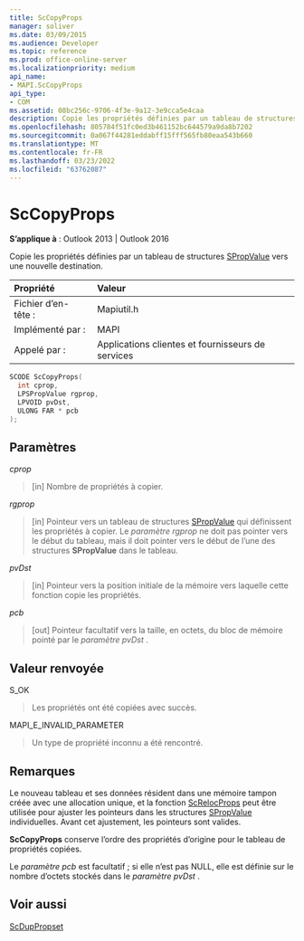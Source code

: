 ```yaml
---
title: ScCopyProps
manager: soliver
ms.date: 03/09/2015
ms.audience: Developer
ms.topic: reference
ms.prod: office-online-server
ms.localizationpriority: medium
api_name:
- MAPI.ScCopyProps
api_type:
- COM
ms.assetid: 08bc256c-9706-4f3e-9a12-3e9cca5e4caa
description: Copie les propriétés définies par un tableau de structures SPropValue vers une nouvelle destination.  ScCopyProps conserve l’ordre des propriétés d’origine pour le tableau de propriétés copiées.
ms.openlocfilehash: 805784f51fc0ed3b461152bc644579a9da8b7202
ms.sourcegitcommit: 0a067f44281eddabff15fff565fb80eaa543b660
ms.translationtype: MT
ms.contentlocale: fr-FR
ms.lasthandoff: 03/23/2022
ms.locfileid: "63762087"
---
```

# <a name="sccopyprops"></a>ScCopyProps

  
  
**S’applique à** : Outlook 2013 | Outlook 2016 
  
Copie les propriétés définies par un tableau de structures [SPropValue](spropvalue.md) vers une nouvelle destination. 
  
|Propriété |Valeur |
|:-----|:-----|
|Fichier d’en-tête :  <br/> |Mapiutil.h  <br/> |
|Implémenté par :  <br/> |MAPI  <br/> |
|Appelé par :  <br/> |Applications clientes et fournisseurs de services  <br/> |
   
```cpp
SCODE ScCopyProps(
  int cprop,
  LPSPropValue rgprop,
  LPVOID pvDst,
  ULONG FAR * pcb
);
```

## <a name="parameters"></a>Paramètres

 _cprop_
  
> [in] Nombre de propriétés à copier. 
    
 _rgprop_
  
> [in] Pointeur vers un tableau de structures [SPropValue](spropvalue.md) qui définissent les propriétés à copier. Le  _paramètre rgprop_ ne doit pas pointer vers le début du tableau, mais il doit pointer vers le début de l’une des structures **SPropValue** dans le tableau. 
    
 _pvDst_
  
> [in] Pointeur vers la position initiale de la mémoire vers laquelle cette fonction copie les propriétés. 
    
 _pcb_
  
> [out] Pointeur facultatif vers la taille, en octets, du bloc de mémoire pointé par le  _paramètre pvDst_ . 
    
## <a name="return-value"></a>Valeur renvoyée

S_OK
  
> Les propriétés ont été copiées avec succès.
    
MAPI_E_INVALID_PARAMETER
  
> Un type de propriété inconnu a été rencontré.
    
## <a name="remarks"></a>Remarques

Le nouveau tableau et ses données résident dans une mémoire tampon créée avec une allocation unique, et la fonction [ScRelocProps](screlocprops.md) peut être utilisée pour ajuster les pointeurs dans les structures [SPropValue](spropvalue.md) individuelles. Avant cet ajustement, les pointeurs sont valides. 
  
 **ScCopyProps** conserve l’ordre des propriétés d’origine pour le tableau de propriétés copiées. 
  
Le  _paramètre pcb_ est facultatif ; si elle n’est pas NULL, elle est définie sur le nombre d’octets stockés dans le _paramètre pvDst_ . 
  
## <a name="see-also"></a>Voir aussi



[ScDupPropset](scduppropset.md)

